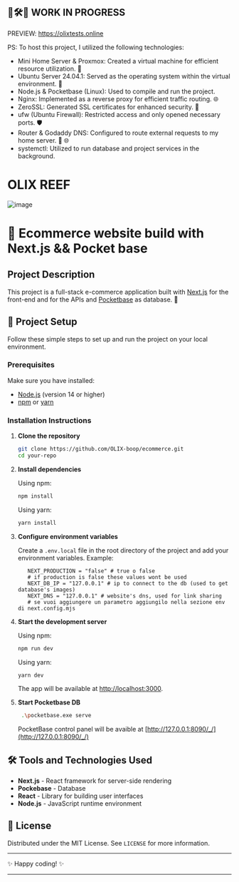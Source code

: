 ## 🚧🛠️👷 WORK IN PROGRESS

PREVIEW: https://olixtests.online

PS: To host this project, I utilized the following technologies:
- Mini Home Server & Proxmox: Created a virtual machine for efficient resource utilization. 🐧
- Ubuntu Server 24.04.1: Served as the operating system within the virtual environment. 🐧
- Node.js & Pocketbase (Linux): Used to compile and run the project.
- Nginx: Implemented as a reverse proxy for efficient traffic routing. 🌐
- ZeroSSL: Generated SSL certificates for enhanced security. 🔐
- ufw (Ubuntu Firewall): Restricted access and only opened necessary ports. 🛡️
- Router & Godaddy DNS: Configured to route external requests to my home server. 📡 🌐
- systemctl: Utilized to run database and project services in the background.

# OLIX REEF

![image](https://github.com/user-attachments/assets/36a9b483-68f1-4808-b3c7-7f3650c5a321)


# 🛒 Ecommerce website build with Next.js && Pocket base

## Project Description

This project is a full-stack e-commerce application built with [Next.js](https://nextjs.org/) for the front-end and for the APIs and [Pocketbase](https://pocketbase.io/) as database. 🎉

## 🚀 Project Setup

Follow these simple steps to set up and run the project on your local environment.

### Prerequisites

Make sure you have installed:

- [Node.js](https://nodejs.org/) (version 14 or higher)
- [npm](https://www.npmjs.com/) or [yarn](https://yarnpkg.com/)

### Installation Instructions

1. **Clone the repository**

   ```bash
   git clone https://github.com/OLIX-boop/ecommerce.git
   cd your-repo
   ```

2. **Install dependencies**

   Using npm:

   ```bash
   npm install
   ```

   Using yarn:

   ```bash
   yarn install
   ```

3. **Configure environment variables**

   Create a `.env.local` file in the root directory of the project and add your environment variables. Example:

   ```env
      NEXT_PRODUCTION = "false" # true o false
      # if production is false these values wont be used
      NEXT_DB_IP = "127.0.0.1" # ip to connect to the db (used to get database's images)
      NEXT_DNS = "127.0.0.1" # website's dns, used for link sharing
      # se vuoi aggiungere un parametro aggiungilo nella sezione env di next.config.mjs
   ```

4. **Start the development server**

   Using npm:

   ```bash
   npm run dev
   ```

   Using yarn:

   ```bash
   yarn dev
   ```

   The app will be available at [http://localhost:3000](http://localhost:3000).

5. **Start Pocketbase DB**

   ```bash
    .\pocketbase.exe serve
   ```

   PocketBase control panel will be avaible at [http://127.0.0.1:8090/_/](http://127.0.0.1:8090/_/)

## 🛠️ Tools and Technologies Used

- **Next.js** - React framework for server-side rendering
- **Pockebase** - Database
- **React** - Library for building user interfaces
- **Node.js** - JavaScript runtime environment

## 📄 License

Distributed under the MIT License. See `LICENSE` for more information.

---

✨ Happy coding! ✨

---
